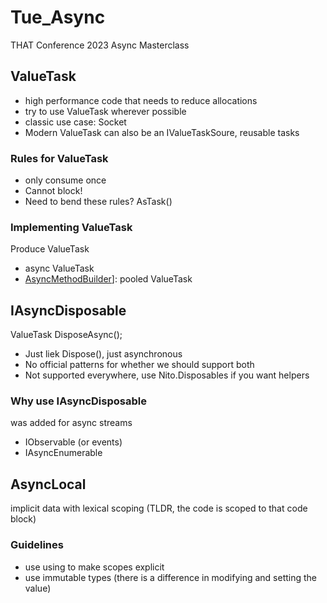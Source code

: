 # Tue_Async
THAT Conference 2023 Async Masterclass

## ValueTask
* high performance code that needs to reduce allocations
* try to use ValueTask wherever possible
* classic use case: Socket
* Modern ValueTask can also be an IValueTaskSoure, reusable tasks

### Rules for ValueTask
* only consume once
* Cannot block!
* Need to bend these rules?  AsTask()

### Implementing ValueTask
Produce ValueTask
* async ValueTask
* [AsyncMethodBuilder](typeof(PoolingAsyncValueTaskMethodBuilder<>))]: pooled ValueTask

## IAsyncDisposable
ValueTask DisposeAsync();
* Just liek Dispose(), just asynchronous
* No official patterns for whether we should support both
* Not supported everywhere, use Nito.Disposables if you want helpers

### Why use IAsyncDisposable
was added for async streams
* IObservable<T> (or events)
* IAsyncEnumerable<T>

## AsyncLocal
implicit data with lexical scoping (TLDR, the code is scoped to that code block)
### Guidelines
* use using to make scopes explicit
* use immutable types (there is a difference in modifying and setting the value)

